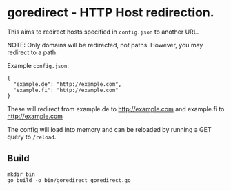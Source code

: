 # goredirect - HTTP Host redirection.

This aims to redirect hosts specified in `config.json` to another URL.

NOTE: Only domains will be redirected, not paths. However, you may redirect to a path.

Example `config.json`:

    {
      "example.de": "http://example.com",
      "example.fi": "http://example.com"
    }

These will redirect from example.de to http://example.com and example.fi to http://example.com

The config will load into memory and can be reloaded by running a GET query to `/reload`.

## Build

    mkdir bin
    go build -o bin/goredirect goredirect.go
